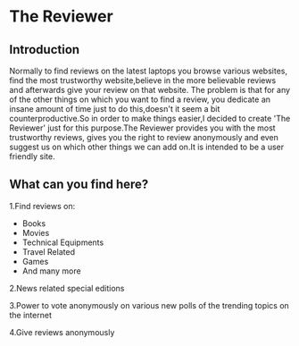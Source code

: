 # The Reviewer

## Introduction

Normally to find reviews on the latest laptops you browse various websites, find the most trustworthy website,believe in the more believable reviews and afterwards give your review on that website. The problem is that for any of the other things on which you want to find a review, you dedicate an insane amount of time just to do this,doesn't it seem a bit counterproductive.So in order to make things easier,I decided to create 'The Reviewer' just for this purpose.The Reviewer provides you with the most trustworthy reviews, gives you the right to review anonymously and even suggest us on which other things we can add on.It is intended to be a user friendly site.

## What can you find here?

1.Find reviews on:
- Books
- Movies
- Technical Equipments
- Travel Related
- Games
- And many more

2.News related special editions

3.Power to vote anonymously on various new polls of the trending topics on the internet

4.Give reviews anonymously




